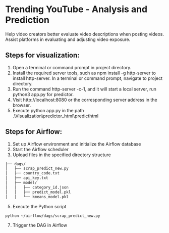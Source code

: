 # Trending YouTube - Analysis and Prediction

Help video creators better evaluate video descriptions when posting videos.
Assist platforms in evaluating and adjusting video exposure.


## Steps for visualization:
1. Open a terminal or command prompt in project directory.
2. Install the required server tools, such as npm install -g http-server to install http-server. In a terminal or command prompt, navigate to project directory.
3. Run the command http-server -c-1, and it will start a local server, run python3 app.py for predictor.
4. Visit http://localhost:8080 or the corresponding server address in the browser.
5. Execute python app.py in the path .\Visualization\predictor_html\predicthtml

## Steps for Airflow:
1. Set up Airflow environment and initialize the Airflow database
2. Start the Airflow scheduler
3. Upload files in the specified directory structure
```markdown
├── dags/
│   ├── scrap_predict_new.py
│   ├── country_code.txt
│   ├── api_key.txt
│   ├── model/
│   │   ├── category_id.json
│   │   ├── predict_model.pkl
│   │   └── kmeans_model.pkl
```
5. Execute the Python script
```bash
python ~/airflow/dags/scrap_predict_new.py
```
7. Trigger the DAG in Airflow
